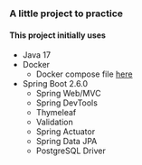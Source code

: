 ### A little project to practice

#### This project initially uses

- Java 17
- Docker
  - Docker compose file [here](./TheAwesomeTodo/Docker/postgresql_db_docker_compose.yml)
- Spring Boot 2.6.0
  - Spring Web/MVC
  - Spring DevTools
  - Thymeleaf
  - Validation
  - Spring Actuator
  - Spring Data JPA
  - PostgreSQL Driver

